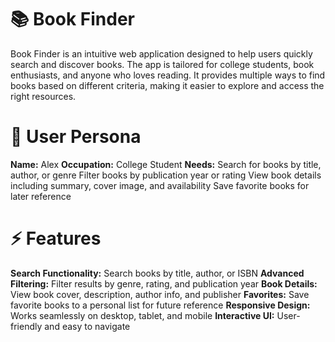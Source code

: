 # 📚 Book Finder
Book Finder is an intuitive web application designed to help users quickly search and discover books. The app is tailored for college students, book enthusiasts, and anyone who loves reading. It provides multiple ways to find books based on different criteria, making it easier to explore and access the right resources.

# 🎯 User Persona

**Name:** Alex
**Occupation:** College Student
**Needs:**
Search for books by title, author, or genre
Filter books by publication year or rating
View book details including summary, cover image, and availability
Save favorite books for later reference

# ⚡ Features

**Search Functionality:** Search books by title, author, or ISBN
**Advanced Filtering:** Filter results by genre, rating, and publication year
**Book Details:** View book cover, description, author info, and publisher
**Favorites:** Save favorite books to a personal list for future reference
**Responsive Design:** Works seamlessly on desktop, tablet, and mobile
**Interactive UI:** User-friendly and easy to navigate

